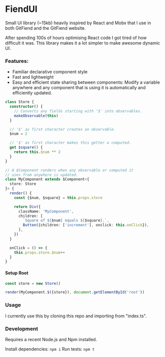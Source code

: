 # FiendUI

Small UI library (~15kb) heavily inspired by React and Mobx that I use in both GitFiend and the GitFiend website.

After spending 100s of hours optimising React code I got tired of how difficult it was. This library makes it a lot
simpler to make awesome dynamic UI.

### Features:

- Familiar declarative component style
- Fast and lightweight
- Easy and efficient state sharing between components:
  Modify a variable anywhere and any component that is using it is automatically and efficiently updated.

```ts
class Store {
  constructor() {
    // Converts any fields starting with '$' into observables.
    makeObservable(this)
  }

  // '$' as first character creates an observable.
  $num = 2

  // '$' as first character makes this getter a computed.
  get $square() {
    return this.$num ** 2
  }
}

// A $Component renders when any observable or computed it
// uses from anywhere is updated.
class MyComponent extends $Component<{
  store: Store
}> {
  render() {
    const {$num, $square} = this.props.store

    return Div({
      className: 'MyComponent',
      children: [
        `Square of ${$num} equals ${$square}.`,
        Button({children: ['increment'], onclick: this.onClick}),
      ],
    })
  }

  onClick = () => {
    this.props.store.$num++
  }
}
```

#### Setup Root
```ts
const store = new Store()

render(MyComponent.$({store}), document.getElementById('root'))
```

### Usage

I currently use this by cloning this repo and importing from "index.ts".

### Development

Requires a recent Node.js and Npm installed.

Install dependencies: `npm i`
Run tests: `npm t`
